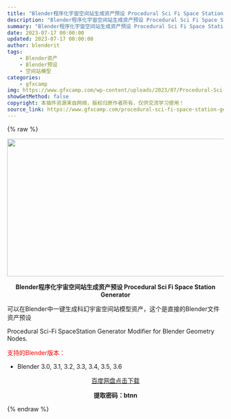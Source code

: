 ```yaml
---
title: "Blender程序化宇宙空间站生成资产预设 Procedural Sci Fi Space Station Generator"
description: "Blender程序化宇宙空间站生成资产预设 Procedural Sci Fi Space Station Generator 可以在Blender中一键生成科幻宇宙空间站模型资产，这个是直接的Ble..."
summary: "Blender程序化宇宙空间站生成资产预设 Procedural Sci Fi Space Station Generator 可以在Blender中一键生成科幻宇宙空间站模型资产，这个是直接的Ble..."
date: 2023-07-17 00:00:00
updated: 2023-07-17 00:00:00
author: blenderit
tags: 
    - Blender资产
    - Blender预设
    - 空间站模型
categories:
    - gfxcamp
img: https://www.gfxcamp.com/wp-content/uploads/2023/07/Procedural-Sci-Fi-Space-Station-Generator-For-Blender.jpg
showGetMethod: false
copyright: 本插件资源来自网络，版权归原作者所有，仅供交流学习使用！
source_link: https://www.gfxcamp.com/procedural-sci-fi-space-station-generator/
---
```


{% raw %}
<div><p><img decoding="async" class="aligncenter size-full wp-image-113624" src="https://www.gfxcamp.com/wp-content/uploads/2023/07/Procedural-Sci-Fi-Space-Station-Generator-For-Blender.jpg" data-src="https://www.gfxcamp.com/wp-content/uploads/2023/07/Procedural-Sci-Fi-Space-Station-Generator-For-Blender.jpg" alt="" width="640" height="320" data-srcset="https://www.gfxcamp.com/wp-content/uploads/2023/07/Procedural-Sci-Fi-Space-Station-Generator-For-Blender.jpg 640w, https://www.gfxcamp.com/wp-content/uploads/2023/07/Procedural-Sci-Fi-Space-Station-Generator-For-Blender-150x75.jpg 150w" data-sizes="(max-width: 640px) 100vw, 640px"></p><p style="text-align: center;"><strong>Blender程序化宇宙空间站生成资产预设 Procedural Sci Fi Space Station Generator</strong></p><p>可以在Blender中一键生成科幻宇宙空间站模型资产，这个是直接的Blender文件资产预设</p><p>Procedural Sci-Fi SpaceStation Generator Modifier for Blender Geometry Nodes.</p><p style="text-align: left;"><span style="color: #ff0000;">支持的Blender版本：</span></p><ul>
<li style="text-align: left;">Blender 3.0, 3.1, 3.2, 3.3, 3.4, 3.5, 3.6</li>
</ul><p style="text-align: center;"><a class="maxbutton-3 maxbutton maxbutton-baidu" target="_blank" rel="noopener" href="https://pan.baidu.com/s/1xYHJA6v6_f15a-B35WVZqg?pwd=btnn"><span class="mb-text">百度网盘点击下载</span></a></p><p style="text-align: center;"><strong>提取密码：btnn</strong></p></div>
<div style="display: none">gfxcamp</div>
{% endraw %}
